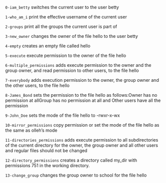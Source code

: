 `0-iam_betty` switches the current user to the user betty

`1-who_am_i` print the effective username of the current user

`2-groups` print all the groups the current user is part of

`3-new_owner` changes the owner of the file hello to the user betty

`4-empty` creates an empty file called hello

`5-execute` execute permission to the owner of the file hello

`6-multiple_permissions` adds execute permission to the owner and the group owner, and read permission to other users, to the file hello

`7-everybody` adds execution permission to the owner, the group owner and the other users, to the file hello

`8-James_Bond` sets the permission to the file hello as follows:Owner has no permission at allGroup has no permission at all and Other users have  all the permission

`9-John_Doe` sets the mode of the file hello to -rwxr-x-wx

`10-mirror_permissions` copy permission or set the mode of the file hello as the same as olleh’s mode

`11-directories_permissions` adds execute permission to all subdirectories of the current directory for the owner, the group owner and all other users and regular files should not be changed

`12-directory_permissions` creates a directory called my_dir with permissions 751 in the working directory.

`13-change_group` changes the group owner to school for the file hello